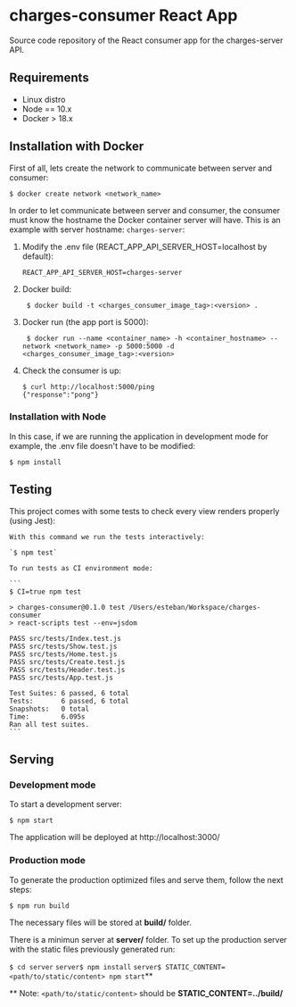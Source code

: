 # charges-consumer React App

Source code repository of the React consumer app for the charges-server API.

## Requirements

- Linux distro
- Node == 10.x
- Docker > 18.x

## Installation with Docker

First of all, lets create the network to communicate between server and consumer:

`$ docker create network <network_name>`

In order to let communicate between server and consumer, the consumer must know the hostname the Docker container server will have. This is an example with server hostname: `charges-server`:

1. Modify the .env file (REACT_APP_API_SERVER_HOST=localhost by default):

	`REACT_APP_API_SERVER_HOST=charges-server`

2. Docker build:

	` $ docker build -t <charges_consumer_image_tag>:<version> .`

3. Docker run (the app port is 5000):

	` $ docker run --name <container_name> -h <container_hostname> --network <network_name> -p 5000:5000 -d <charges_consumer_image_tag>:<version>`

4. Check the consumer is up:

	```
	$ curl http://localhost:5000/ping
	{"response":"pong"}
	```

### Installation with Node

In this case, if we are running the application in development mode for example, the .env file doesn't have to be modified:

`$ npm install`

## Testing

This project comes with some tests to check every view renders properly (using Jest):

	With this command we run the tests interactively:

	`$ npm test`

	To run tests as CI environment mode:

	```
	$ CI=true npm test

	> charges-consumer@0.1.0 test /Users/esteban/Workspace/charges-consumer
	> react-scripts test --env=jsdom

	PASS src/tests/Index.test.js
	PASS src/tests/Show.test.js
	PASS src/tests/Home.test.js
	PASS src/tests/Create.test.js
	PASS src/tests/Header.test.js
	PASS src/tests/App.test.js

	Test Suites: 6 passed, 6 total
	Tests:       6 passed, 6 total
	Snapshots:   0 total
	Time:        6.095s
	Ran all test suites.
	```

## Serving

### Development mode

To start a development server:

`$ npm start`

The application will be deployed at http://localhost:3000/

### Production mode

To generate the production optimized files and serve them, follow the next steps:

`$ npm run build`

The necessary files will be stored at __build/__ folder.

There is a minimun server at __server/__ folder. To set up the production server with the static files previously generated run:

`$ cd server`
`server$ npm install`
`server$ STATIC_CONTENT=<path/to/static/content> npm start`**

** Note: `<path/to/static/content>` should be __STATIC_CONTENT=../build/__
